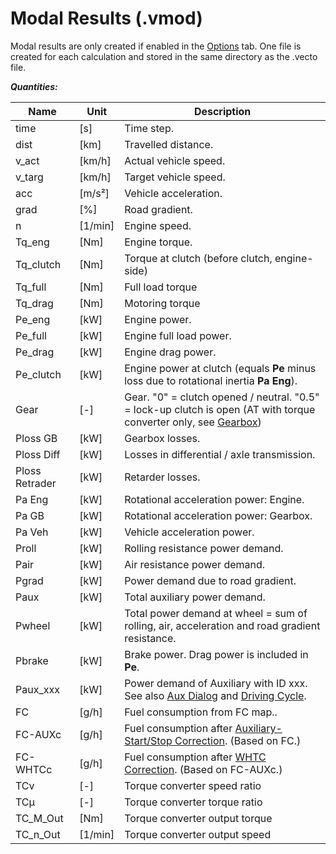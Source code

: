 Modal Results (.vmod)
=====================

Modal results are only created if enabled in the [Options](../GUI/mainform.html) tab. One file is created for each calculation and stored in the same directory as the .vecto file.

***Quantities:***

| **Name**        | **Unit** | **Description** |
| --------------- | ---------------------- | -------------------------- |
| time            | [s]      | Time step. |
| dist            | [km]     | Travelled distance. |
| v_act           | [km/h]   | Actual vehicle speed. |
| v_targ          | [km/h]   | Target vehicle speed. |
| acc             | [m/s²]   | Vehicle acceleration. |
| grad            | [%]      | Road gradient. |
| n               | [1/min]  | Engine speed. |
| Tq_eng          | [Nm]     | Engine torque. |
| Tq_clutch       | [Nm]     | Torque at clutch (before clutch, engine-side) |
| Tq_full         | [Nm]     | Full load torque |
| Tq_drag         | [Nm]     | Motoring torque |
| Pe_eng          | [kW]     | Engine power. |
| Pe_full         | [kW]     | Engine full load power. |
| Pe_drag         | [kW]     | Engine drag power. |
| Pe_clutch       | [kW]     | Engine power at clutch (equals **Pe** minus loss due to rotational inertia **Pa Eng**). |
| Gear            | [-]      | Gear. "0" = clutch opened / neutral. "0.5" = lock-up clutch is open (AT with torque converter only, see [Gearbox](../GUI/GBX-Editor.html)) |
| Ploss GB        | [kW]     | Gearbox losses. |
| Ploss Diff      | [kW]     | Losses in differential / axle transmission. |
| Ploss Retrader  | [kW]     | Retarder losses. |
| Pa Eng          | [kW]     | Rotational acceleration power: Engine. |
| Pa GB           | [kW]     | Rotational acceleration power: Gearbox. |
| Pa Veh          | [kW]     | Vehicle acceleration power. |
| Proll           | [kW]     | Rolling resistance power demand. |
| Pair            | [kW]     | Air resistance power demand. |
| Pgrad           | [kW]     | Power demand due to road gradient. |
| Paux            | [kW]     | Total auxiliary power demand. |
| Pwheel          | [kW]     | Total power demand at wheel = sum of rolling, air, acceleration and road gradient resistance. |
| Pbrake          | [kW]     | Brake power. Drag power is included in **Pe**. |
| Paux_xxx        | [kW]     | Power demand of Auxiliary with ID xxx. See also [Aux Dialog](../GUI/VECTO-Editor_Aux.html) and [Driving Cycle](../GUI/VDRI.html). |
| FC              | [g/h]    | Fuel consumption from FC map.. |
| FC-AUXc         | [g/h]    | Fuel consumption after [Auxiliary-Start/Stop Correction](../general/FC.html). (Based on FC.) |
| FC-WHTCc        | [g/h]    | Fuel consumption after [WHTC Correction](../general/FC.html). (Based on FC-AUXc.) |
| TCv             | [-]      | Torque converter speed ratio |
| TCµ             | [-]      | Torque converter torque ratio |
| TC_M_Out        | [Nm]     | Torque converter output torque |
| TC_n_Out        | [1/min]  | Torque converter output speed |